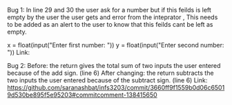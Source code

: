 Bug 1:
In line 29 and 30 the user ask for a number but if this feilds is left empty by the user the user gets and error from the inteprator , 
This needs to be added as an alert to the user to know that this feilds cant be left as empty.

x = float(input("Enter first number: ")) 
y = float(input("Enter second number: "))
  Link: 


Bug 2: 
Before: the return gives the total sum of two inputs the user entered because of the add sign. (line 6)
After changing: the return subtracts the two inputs the user entered because of the subtract sign. (line 6)
  Link: https://github.com/saranashbat/infs3203/commit/3660ff9f1559b0d06c65019d530be895f5e95203#commitcomment-138415650
